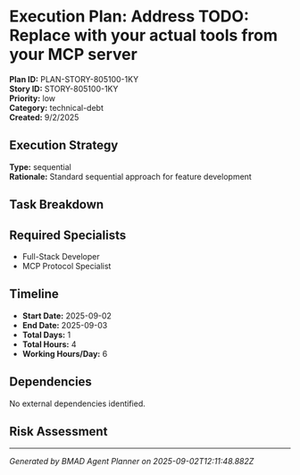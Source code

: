 # Execution Plan: Address TODO: Replace with your actual tools from your MCP server

**Plan ID:** PLAN-STORY-805100-1KY    
**Story ID:** STORY-805100-1KY    
**Priority:** low    
**Category:** technical-debt    
**Created:** 9/2/2025

## Execution Strategy

**Type:** sequential  
**Rationale:** Standard sequential approach for feature development

## Task Breakdown



## Required Specialists

- Full-Stack Developer
- MCP Protocol Specialist

## Timeline

- **Start Date:** 2025-09-02
- **End Date:** 2025-09-03  
- **Total Days:** 1
- **Total Hours:** 4
- **Working Hours/Day:** 6

## Dependencies

No external dependencies identified.

## Risk Assessment



---

*Generated by BMAD Agent Planner on 2025-09-02T12:11:48.882Z*
